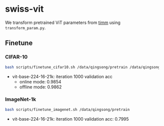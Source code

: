 # swiss-vit

We transform pretrained ViT parameters from [timm](https://github.com/rwightman/pytorch-image-models) using `transform_param.py`.

## Finetune

### CIFAR-10

```bash
bash scripts/finetune_cifar10.sh /data/qingsong/pretrain /data/qingsong/dataset
```

* vit-base-224-16-21k: iteration 1000 validation acc
     * online mode: 0.9854
     * offline mode: 0.9862

### ImageNet-1k

```bash
bash scripts/finetune_imagenet.sh /data/qingsong/pretrain
```

* vit-base-224-16-21k: iteration 1000 validation acc: 0.7995